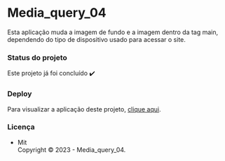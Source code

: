 # Media_query_04

Esta aplicação muda a imagem de fundo e a imagem dentro da tag main, dependendo do tipo de dispositivo usado para acessar o site.

### Status do projeto

Este projeto já foi concluído :heavy_check_mark:

### Deploy

Para visualizar a aplicação deste projeto,  <a href="https://artleao.github.io/media_query_04/" target="_blank">clique aqui</a>.

### Licença

- Mit <br>
Copyright ©️ 2023 - Media_query_04.




